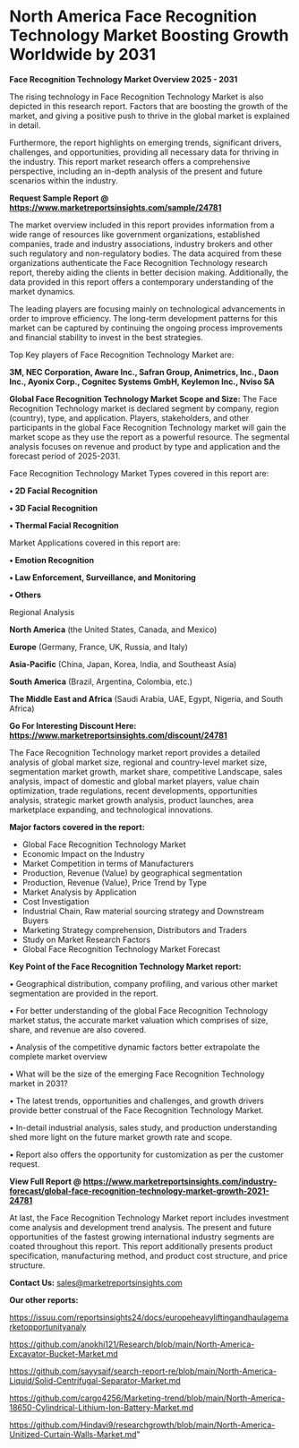 # North America Face Recognition Technology Market Boosting Growth Worldwide by 2031

<Strong> Face Recognition Technology Market Overview 2025 - 2031</strong>

The rising technology in Face Recognition Technology Market is also depicted in this research report. Factors that are boosting the growth of the market, and giving a positive push to thrive in the global market is explained in detail.

Furthermore, the report highlights on emerging trends, significant drivers, challenges, and opportunities, providing all necessary data for thriving in the industry. This report market research offers a comprehensive perspective, including an in-depth analysis of the present and future scenarios within the industry.

<strong>Request Sample Report @ <a href=https://www.marketreportsinsights.com/sample/24781>https://www.marketreportsinsights.com/sample/24781</a></strong>

The market overview included in this report provides information from a wide range of resources like government organizations, established companies, trade and industry associations, industry brokers and other such regulatory and non-regulatory bodies. The data acquired from these organizations authenticate the Face Recognition Technology research report, thereby aiding the clients in better decision making. Additionally, the data provided in this report offers a contemporary understanding of the market dynamics.

The leading players are focusing mainly on technological advancements in order to improve efficiency. The long-term development patterns for this market can be captured by continuing the ongoing process improvements and financial stability to invest in the best strategies.

Top Key players of Face Recognition Technology Market are:

<strong>3M, NEC Corporation, Aware Inc., Safran Group, Animetrics, Inc., Daon Inc., Ayonix Corp., Cognitec Systems GmbH, Keylemon Inc., Nviso SA</strong>

<strong><b>Global Face Recognition Technology Market Scope and Size:</b></strong>
The Face Recognition Technology market is declared segment by company, region (country), type, and application. Players, stakeholders, and other participants in the global Face Recognition Technology market will gain the market scope as they use the report as a powerful resource. The segmental analysis focuses on revenue and product by type and application and the forecast period of 2025-2031.

Face Recognition Technology Market Types covered in this report are:

<strong>• 2D Facial Recognition

• 3D Facial Recognition

• Thermal Facial Recognition</strong>

Market Applications covered in this report are:

<strong>• Emotion Recognition

• Law Enforcement, Surveillance, and Monitoring

• Others</strong> 

Regional Analysis

<strong>North America</strong> (the United States, Canada, and Mexico)

<strong>Europe</strong> (Germany, France, UK, Russia, and Italy)

<strong>Asia-Pacific</strong> (China, Japan, Korea, India, and Southeast Asia)

<strong>South America</strong> (Brazil, Argentina, Colombia, etc.)

<strong>The Middle East and Africa</strong> (Saudi Arabia, UAE, Egypt, Nigeria, and South Africa)

<strong>Go For Interesting Discount Here: <a href=https://www.marketreportsinsights.com/discount/24781>https://www.marketreportsinsights.com/discount/24781</a></strong>

The Face Recognition Technology market report provides a detailed analysis of global market size, regional and country-level market size, segmentation market growth, market share, competitive Landscape, sales analysis, impact of domestic and global market players, value chain optimization, trade regulations, recent developments, opportunities analysis, strategic market growth analysis, product launches, area marketplace expanding, and technological innovations.

<strong><b>Major factors covered in the report:</b></strong>
<ul>
  <li>Global Face Recognition Technology Market </li>
  <li>Economic Impact on the Industry</li>
  <li>Market Competition in terms of Manufacturers</li>
  <li>Production, Revenue (Value) by geographical segmentation</li>
  <li>Production, Revenue (Value), Price Trend by Type</li>
  <li>Market Analysis by Application</li>
  <li>Cost Investigation</li>
  <li>Industrial Chain, Raw material sourcing strategy and Downstream Buyers</li>
  <li>Marketing Strategy comprehension, Distributors and Traders</li>
  <li>Study on Market Research Factors</li>
  <li>Global Face Recognition Technology Market Forecast</li>
</ul>

<strong><b>Key Point of the Face Recognition Technology Market report:</b></strong>

• Geographical distribution, company profiling, and various other market segmentation are provided in the report.

• For better understanding of the global Face Recognition Technology market status, the accurate market valuation which comprises of size, share, and revenue are also covered.

• Analysis of the competitive dynamic factors better extrapolate the complete market overview

• What will be the size of the emerging Face Recognition Technology market in 2031?

• The latest trends, opportunities and challenges, and growth drivers provide better construal of the Face Recognition Technology Market.

• In-detail industrial analysis, sales study, and production understanding shed more light on the future market growth rate and scope.

• Report also offers the opportunity for customization as per the customer request.

<strong><b>View Full Report @ <a href=https://www.marketreportsinsights.com/industry-forecast/global-face-recognition-technology-market-growth-2021-24781>https://www.marketreportsinsights.com/industry-forecast/global-face-recognition-technology-market-growth-2021-24781</a></b></strong>


At last, the Face Recognition Technology Market report includes investment come analysis and development trend analysis. The present and future opportunities of the fastest growing international industry segments are coated throughout this report. This report additionally presents product specification, manufacturing method, and product cost structure, and price structure.

<strong>Contact Us:</strong>
sales@marketreportsinsights.com

<strong>Our other reports:</strong>

<a href=https://issuu.com/reportsinsights24/docs/europeheavyliftingandhaulagemarketopportunityanaly>https://issuu.com/reportsinsights24/docs/europeheavyliftingandhaulagemarketopportunityanaly</a>

<a href=https://github.com/anokhi121/Research/blob/main/North-America-Excavator-Bucket-Market.md>https://github.com/anokhi121/Research/blob/main/North-America-Excavator-Bucket-Market.md</a>

<a href=https://github.com/sayysaif/search-report-re/blob/main/North-America-Liquid/Solid-Centrifugal-Separator-Market.md>https://github.com/sayysaif/search-report-re/blob/main/North-America-Liquid/Solid-Centrifugal-Separator-Market.md</a>

<a href=https://github.com/cargo4256/Marketing-trend/blob/main/North-America-18650-Cylindrical-Lithium-Ion-Battery-Market.md>https://github.com/cargo4256/Marketing-trend/blob/main/North-America-18650-Cylindrical-Lithium-Ion-Battery-Market.md</a>

<a href=https://github.com/Hindavi9/researchgrowth/blob/main/North-America-Unitized-Curtain-Walls-Market.md>https://github.com/Hindavi9/researchgrowth/blob/main/North-America-Unitized-Curtain-Walls-Market.md</a>"
